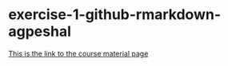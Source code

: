 # exercise-1-github-rmarkdown-agpeshal

[This is the link to the course material page](https://github.com/sta426hs2019/material)